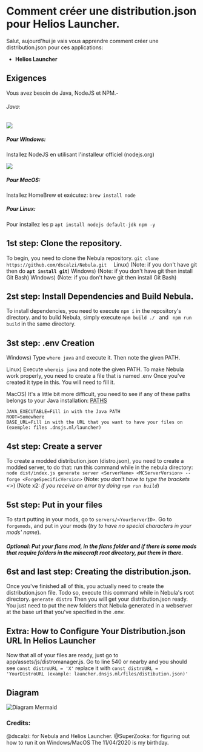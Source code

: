 # Comment créer une distribution.json pour Helios Launcher.
Salut, aujourd'hui je vais vous apprendre comment créer une distribution.json pour ces applications:
- **Helios Launcher**

## Exigences
Vous avez besoin de Java, NodeJS et NPM.-
###### Java:
![](https://i.imgur.com/VQZoYWq.png)

##### Pour Windows:
Installez NodeJS en utilisant l'installeur officiel (nodejs.org)

![](https://i.imgur.com/NjiTQax.png)


##### Pour MacOS:
Installez HomeBrew et exécutez:
``brew install node``


##### Pour Linux:
Pour installez les p
``apt install nodejs default-jdk npm -y ``


## 1st step: Clone the repository.


To begin, you need to clone the Nebula repository.
``git clone https://github.com/dscalzi/Nebula.git  ``
Linux)
(Note: if you don't have git then do **``apt install git``**)
Windows)
(Note: if you don't have git then install Git Bash)
Windows)
(Note: if you don't have git then install Git Bash)

## 2st step: Install Dependencies and Build Nebula.
To install dependencies, you need to execute ``npm i``  in the repository's directory.
and to build Nebula, simply execute ``npm build ./ `` and `` npm run build`` in the same directory. 


## 3st step:   .env Creation
Windows)
Type ``where java`` and execute it. Then note the given PATH.

Linux)
Execute ``whereis java`` and note the given PATH.
To make Nebula work properly, you need to create a file that is named .env 
Once you've created it type in this. You will need to fill it.

MacOS)
It's a little bit more difficult, you need to see if any of these paths belongs to your Java installation: [PATHS](https://alvinalexander.com/java/mac-os-x-java_home-location/)
```
JAVA_EXECUTABLE=Fill in with the Java PATH
ROOT=Somewhere
BASE_URL=Fill in with the URL that you want to have your files on (exemple: files .dnsjs.ml/launcher) 
```

## 4st step: Create a server

To create a modded distribution.json (distro.json), you need to create a modded server, to do that: run this command while in the nebula directory:
`` node dist/index.js generate server <ServerName> <MCServerVersion> --forge <ForgeSpecificVersion>``
(Note: *you don't have to type the brackets <>*)
(Note x2: *if you receive an error try doing ``npm run build``*)
## 5st step:  Put in your files 
To start putting in your mods, go to ``servers/<YourServerID>``.
Go to ``forgemods``, and put in  your mods (*try to have no special characters in your mods' name*). 
##### Optional: Put your flans mod, in the flans folder and if there is some mods that require folders in the minecraft root directory, put them in there.

## 6st and last step: Creating the distribution.json.

Once you've finished all of this, you actually need to create the distribution.json file.
Todo so, execute this command while in Nebula's root directory.
`generate distro`
Then you will get your distribution.json ready. You just need to put the new folders that Nebula generated in a webserver at the base url that you've specified in the .env.
## Extra: How to Configure Your Distribution.json URL In Helios Launcher

Now that all of your files are ready, just go to app/assets/js/distromanager.js. Go to line 540 or nearby and you should see `const distroURL = 'X'` replace it with `const distroURL = 'YourDistroURL (example: launcher.dnsjs.ml/files/distibution.json)'`


## Diagram


![Diagram Mermaid](https://i.imgur.com/OmsIoe5.png)
### Credits: 
@dscalzi: for Nebula and Helios Launcher.
@SuperZooka: for figuring out how to run it on Windows/MacOS
The 11/04/2020 is my birthday.
<!--stackedit_data:
eyJoaXN0b3J5IjpbMTM2MTExMTkzMV19
-->